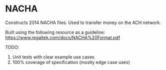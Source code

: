 # NACHA
Constructs 2014 NACHA files.  Used to transfer money on the ACH network.

Built using the following resource as a guideline:
https://www.regaltek.com/docs/NACHA%20Format.pdf

TODO:
  1) Unit tests with clear example use cases
  2) 100% coverage of specification (mostly edge case uses)
